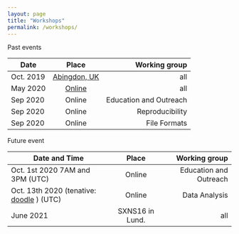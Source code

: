 ```yaml
---
layout: page
title: "Workshops"
permalink: /workshops/
---
```


Past events 

| Date   |      Place      |  Working group | 
|----------|:-------------:|------:|
| Oct. 2019 |  [Abingdon, UK](https://reflectivity.github.io/workshop_2019/)| all |
| May 2020 |   [Online](https://reflectivity.github.io/workshop_2020/)  |   all |
| Sep 2020 | Online | Education and Outreach |
| Sep 2020 | Online | Reproducibility |
| Sep 2020 | Online | File Formats |

Future event

| Date and Time   |      Place      |  Working group | 
|----------|:-------------:|------:|
| Oct. 1st 2020 7AM and 3PM (UTC) |  Online |  Education and Outreach |
| Oct. 13th 2020 (tenative: [doodle](https://doodle.com/poll/4ameykdmwriwcr53) ) (UTC) | Online  |  Data Analysis |
| June 2021 | SXNS16 in Lund.  |  all |

